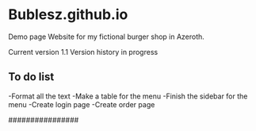 # Bublesz.github.io
Demo page
Website for my fictional burger shop in Azeroth.

Current version 1.1
Version history in progress

## To do list ##

-Format all the text
-Make a table for the menu
-Finish the sidebar for the menu
-Create login page
-Create order page

################
